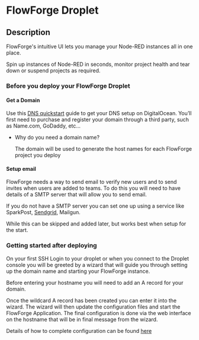 # FlowForge Droplet

## Description

FlowForge's intuitive UI lets you manage your Node-RED instances all in one place.

Spin up instances of Node-RED in seconds, monitor project health and tear down or suspend projects as required.

### Before you deploy your FlowForge Droplet

#### Get a Domain

Use this [DNS quickstart](https://docs.digitalocean.com/products/networking/dns/quickstart/) guide to get your DNS setup on DigitalOcean. You’ll first need to purchase and register your domain through a third party, such as Name.com, GoDaddy, etc…

- Why do you need a domain name?

    The domain will be used to generate the host names for each FlowForge project you deploy

#### Setup email 

FlowForge needs a way to send email to verify new users and to send invites when users are added to teams. To do this you will need to have details of a SMTP server that will allow you to send email.

If you do not have a SMTP server you can set one up using a service like SparkPost, [Sendgrid](https://marketplace.digitalocean.com/apps/sendgrid), Mailgun.

While this can be skipped and added later, but works best when setup for the start.

### Getting started after deploying

On your first SSH Login to your droplet or when you connect to the Droplet console you will be greeted by a wizard that will guide you through setting up the domain name and starting your FlowForge instance.

Before entering your hostname you will need to add an A record for your domain.

Once the wildcard A record has been created you can enter it into the wizard. The wizard will then update the configuration files and start the FlowForge Application. The final configuration is done via the web interface on the hostname that will be in final message from the wizard.

Details of how to complete configuration can be found [here](https://flowforge.com/docs/install/first-run/#--docker-or-kubernetes)